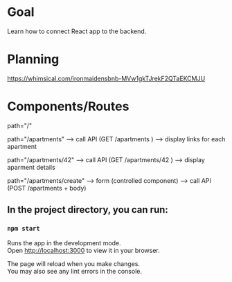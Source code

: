 # Goal

Learn how to connect React app to the backend.

# Planning
https://whimsical.com/ironmaidensbnb-MVw1gkTJrekF2QTaEKCMJU

# Components/Routes

<NavBar />

path="/"
  <HomePage />

path="/apartments"
  <ApartmentsList />
  --> call API (GET /apartments )
  --> display links for each apartment


path="/apartments/42"
  <ApartmentsDetails />
  --> call API   (GET /apartments/42 )
  --> display aparment details

path="/apartments/create"
  <CreateApartment />
  --> form (controlled component)
  --> call API   (POST /apartments + body)
  
## In the project directory, you can run:

### `npm start`

Runs the app in the development mode.\
Open [http://localhost:3000](http://localhost:3000) to view it in your browser.

The page will reload when you make changes.\
You may also see any lint errors in the console.
